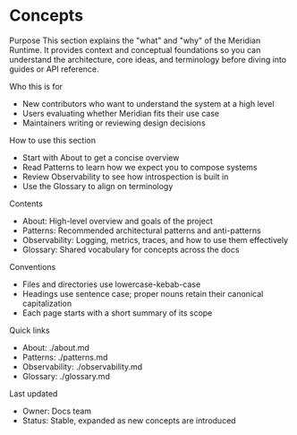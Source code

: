 # Concepts

Purpose
This section explains the "what" and "why" of the Meridian Runtime. It provides context and conceptual foundations so you can understand the architecture, core ideas, and terminology before diving into guides or API reference.

Who this is for
- New contributors who want to understand the system at a high level
- Users evaluating whether Meridian fits their use case
- Maintainers writing or reviewing design decisions

How to use this section
- Start with About to get a concise overview
- Read Patterns to learn how we expect you to compose systems
- Review Observability to see how introspection is built in
- Use the Glossary to align on terminology

Contents
- About: High-level overview and goals of the project
- Patterns: Recommended architectural patterns and anti-patterns
- Observability: Logging, metrics, traces, and how to use them effectively
- Glossary: Shared vocabulary for concepts across the docs

Conventions
- Files and directories use lowercase-kebab-case
- Headings use sentence case; proper nouns retain their canonical capitalization
- Each page starts with a short summary of its scope

Quick links
- About: ./about.md
- Patterns: ./patterns.md
- Observability: ./observability.md
- Glossary: ./glossary.md

Last updated
- Owner: Docs team
- Status: Stable, expanded as new concepts are introduced 